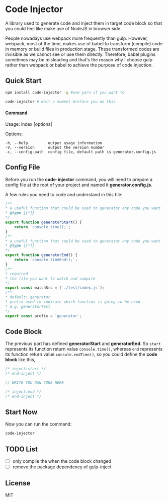 # Code Injector

A library used to generate code and inject them in target code block so that you could feel like make use of NodeJS in 
browser side. 

People nowadays use webpack more frequently than gulp. However, webpack, most of the time, makes use of babel to transform (compile)
code in memory or build files in production stage. These transformed codes are invisible as we cannot see or use them directly. Therefore, 
babel plugins sometimes may be misleading and that's the reason why I choose gulp rather than webpack or babel to achieve the purpose of code injection.

## Quick Start

```sh
npm install code-injector -g #use yarn if you want to

code-injector # wait a moment brefore you do this
```

#### Command
  Usage: index [options]

  Options:

    -h, --help         output usage information
    -V, --version      output the version number
    -c, --config-path  config file, default path is generator.config.js

## Config File

Before you run the <b>code-injector</b> command, you will need to prepare a config file at the root of your project and 
named it <b>generator.config.js</b>.

A few rules you need to code and understand in this file:

```javascript
/**
* a useful function that could be used to generator any code you want
* @type {[*]}
*/
export function generatorStart() {
    return `console.time();`;
}
/**
* a useful function that could be used to generator any code you want
* @type {[*]}
*/
export function generatorEnd() {
    return `console.timeEnd();`;
}
/**
* required
* the file you want to watch and compile
*/
export const watchSrc = [`./test/index.js`];
/**
* default: generator
* prefix used to indicate which function is going to be used
* e.g. generatorTest
*/
export const prefix = `generator`;
```

## Code Block

The previous part has defined <b>generatorStart</b> and <b>generatorEnd</b>. 
So `start` represents its function return value `console.time()`, 
whereas
`end` represents its function return value `console.endTime()`,
so you could define the <b>code block</b> like this,

```javascript
/* inject:start */
/* end-inject */

// WRITE YOU OWN CODE HERE

/* inject:end */
/* end-inject */
```

## Start Now
Now you can run the command: 

```sh
code-injector
```

## TODO List

- [ ] only compile the when the code block changed
- [ ] remove the package dependency of gulp-inject

## License

MIT
